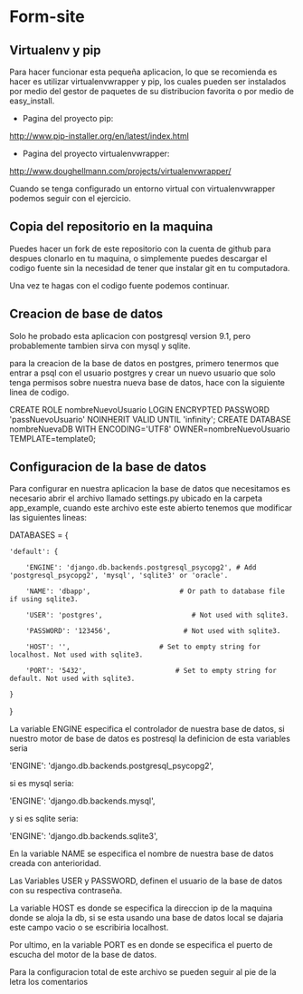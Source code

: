 Form-site
=========

Virtualenv y pip
----------------

Para hacer funcionar esta pequeña aplicacion, lo que se recomienda es hacer es
utilizar virtualenvwrapper y pip, los cuales pueden ser instalados por medio
del gestor de paquetes de su distribucion favorita o por medio de easy_install.

* Pagina del proyecto pip:

http://www.pip-installer.org/en/latest/index.html

* Pagina del proyecto virtualenvwrapper:

http://www.doughellmann.com/projects/virtualenvwrapper/

Cuando se tenga configurado un entorno virtual con virtualenvwrapper podemos
seguir con el ejercicio.


Copia del repositorio en la maquina
-----------------------------------

Puedes hacer un fork de este repositorio con la cuenta de github para despues
clonarlo en tu maquina, o simplemente puedes descargar el codigo fuente sin la
necesidad de tener que instalar git en tu computadora.

Una vez te hagas con el codigo fuente podemos continuar.


Creacion de base de datos
-------------------------

Solo he probado esta aplicacion con postgresql version 9.1, pero probablemente
tambien sirva con mysql y sqlite.

para la creacion de la base de datos en postgres, primero tenermos que entrar
a psql con el usuario postgres y crear un nuevo usuario que solo tenga permisos
sobre nuestra nueva base de datos, hace con la siguiente linea de codigo.


CREATE ROLE nombreNuevoUsuario LOGIN ENCRYPTED PASSWORD 'passNuevoUsuario' NOINHERIT VALID UNTIL 'infinity';
CREATE DATABASE nombreNuevaDB WITH ENCODING='UTF8' OWNER=nombreNuevoUsuario TEMPLATE=template0;

Configuracion de la base de datos
---------------------------------

Para configurar en nuestra aplicacion la base de datos que necesitamos es necesario 
abrir el archivo llamado settings.py ubicado en la carpeta app_example, cuando este
archivo este este abierto tenemos que modificar las siguientes lineas:


DATABASES = {

    'default': {

        'ENGINE': 'django.db.backends.postgresql_psycopg2', # Add 'postgresql_psycopg2', 'mysql', 'sqlite3' or 'oracle'.

        'NAME': 'dbapp',                      # Or path to database file if using sqlite3.

        'USER': 'postgres',                      # Not used with sqlite3.

        'PASSWORD': '123456',                  # Not used with sqlite3.

        'HOST': '',                      # Set to empty string for localhost. Not used with sqlite3.

        'PORT': '5432',                      # Set to empty string for default. Not used with sqlite3.

    }

}


La variable ENGINE especifica el controlador de nuestra base de datos, si nuestro
motor de base de datos es postresql la definicion de esta variables seria

'ENGINE': 'django.db.backends.postgresql_psycopg2',

si es mysql seria:

'ENGINE': 'django.db.backends.mysql',

y si es sqlite seria:

'ENGINE': 'django.db.backends.sqlite3',


En la variable NAME se especifica el nombre de nuestra base de datos creada con
anterioridad.

Las Variables USER y PASSWORD, definen el usuario de la base de datos con su respectiva
contraseña.

La variable HOST es donde se especifica la direccion ip de la maquina donde se aloja la
db, si se esta usando una base de datos local se dajaria este campo vacio o se escribiria
localhost.

Por ultimo, en la variable PORT es en donde se especifica el puerto de escucha del motor
de la base de datos.

Para la configuracion total de este archivo se pueden seguir al pie de la letra los comentarios
